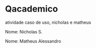# Qacademico
atividade caso de uso, nicholas e matheus

Nome: Nicholas S.

Nome: Matheus Alessandro
